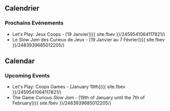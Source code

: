 <div class="col-lg-5 text-left" style="margin-top: 25px;" markdown="1">

## Calendrier

### Prochains Evénements

- Let's Play: Jeux Coops - [19 Janvier]({{ site.fbev }}/2459541064117821/)
- Le *Slow Jam* des Curieux de Jeux - [19 Janvier au 7 Février]({{ site.fbev }}/2483939685012205/)

## Calendar

### Upcoming Events

- Let's Play: Coops Games - [January 19th]({{ site.fbev }}/2459541064117821/)
- The Game Curious *Slow Jam* - [19th of January until the 7th of February]({{ site.fbev }}/2483939685012205/)  

</div>
